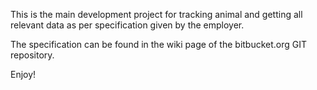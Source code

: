 This is the main development project for tracking animal and getting all relevant data as per specification given by the employer.

The specification can be found in the wiki page of the bitbucket.org GIT repository.

Enjoy! 
